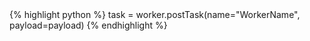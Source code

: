 <div class="python">{% highlight python %}
task = worker.postTask(name="WorkerName", payload=payload)
{% endhighlight %}
</div>
